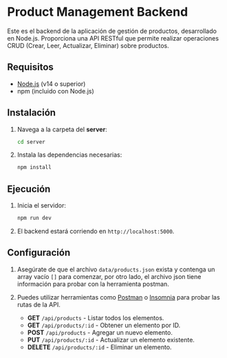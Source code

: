 # Product Management Backend

Este es el backend de la aplicación de gestión de productos, desarrollado en Node.js. Proporciona una API RESTful que permite realizar operaciones CRUD (Crear, Leer, Actualizar, Eliminar) sobre productos.

## Requisitos

- [Node.js](https://nodejs.org/) (v14 o superior)
- npm (incluido con Node.js)

## Instalación

1. Navega a la carpeta del **server**:

   ```bash
   cd server
   ```

2. Instala las dependencias necesarias:

   ```bash
   npm install
   ```

## Ejecución

1. Inicia el servidor:

   ```bash
   npm run dev
   ```

2. El backend estará corriendo en `http://localhost:5000`.

## Configuración

1. Asegúrate de que el archivo `data/products.json` exista y contenga un array vacío `[]` para comenzar,
por otro lado, el archivo json tiene información para probar con la herramienta postman. 

2. Puedes utilizar herramientas como [Postman](https://www.postman.com/) o [Insomnia](https://insomnia.rest/) para probar las rutas de la API.

   - **GET** `/api/products` - Listar todos los elementos.
   - **GET** `/api/products/:id` - Obtener un elemento por ID.
   - **POST** `/api/products` - Agregar un nuevo elemento.
   - **PUT** `/api/products/:id` - Actualizar un elemento existente.
   - **DELETE** `/api/products/:id` - Eliminar un elemento.
